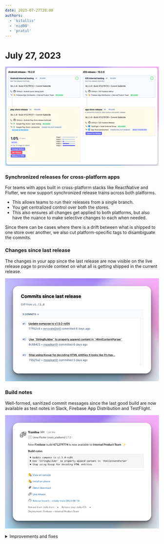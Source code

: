 ```yaml
---
date: 2023-07-27T20:00
authors:
  - 'kitallis'
  - 'nid90'
  - 'pratul'
---
```


# July 27, 2023

![](../../static/img/changelog/cross-platform.png)

### Synchronized releases for cross-platform apps


For teams with apps built in cross-platform stacks like ReactNative and Flutter, we now support synchronized release trains across both platforms.

- This allows teams to run their releases from a single branch.
- You get centralized control over both the stores.
- This also ensures all changes get applied to both platforms, but also have the nuance to make selective changes to each when needed.

Since there can be cases where there is a drift between what is shipped to one store over another, we also cut platform-specific tags to disambiguate the commits.

### Changes since last release

The changes in your app since the last release are now visible on the live release page to provide context on what all is getting shipped in the current release.

![](../../static/img/changelog/changes-since-last.png)


### Build notes

Well-formed, sanitized commit messages since the last good build are now available as test notes in Slack, Firebase App Distribution and TestFlight.

![](../../static/img/changelog/build-notes-deep-link.png)

<details>
<summary>Improvements and fixes</summary>

- Release suffixes are now optional for steps
- We now fetch latest build numbers from stores to reduce probability of version clashes
- Previous running steps are cancelled (both in Tramline and in CI) when a new commit lands
- All non-production deployments are now triggered automatically to allow fully automated releases (this paves way for automatic scheduled releases!)

</details>

